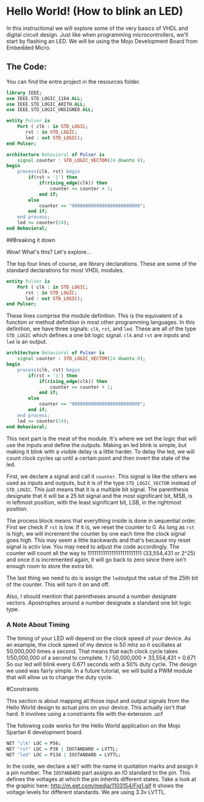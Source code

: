 # Hello World!  (How to blink an LED)

In this instructional we will explore some of the very basics of VHDL and digital circuit design.  Just like when programming microcontrollers, we'll start by flashing an LED.  We will be using the Mojo Development Board from Embedded Micro.  

## The Code:

You can find the entre project in the resources folder.  

```VHDL
library IEEE;
use IEEE.STD_LOGIC_1164.ALL;
use IEEE.STD_LOGIC_ARITH.ALL;
use IEEE.STD_LOGIC_UNSIGNED.ALL;

entity Pulser is
    Port ( clk : in STD_LOGIC;
	   rst : in STD_LOGIC;
	   led : out STD_LOGIC);
end Pulser;

architecture Behavioral of Pulser is
	signal counter : STD_LOGIC_VECTOR(24 downto 0);
begin
	process(clk, rst) begin
		if(rst = '1') then
			if(rising_edge(clk)) then
				counter <= counter + 1;
			end if;
		else
			counter <= "0000000000000000000000000";
		end if;
	end process;
	led <= counter(24);
end Behavioral;
```

##Breaking it down

Wow!  What's this?  Let's explore...  

The top four lines of course, are library declarations.  These are some of the standard declarations for most VHDL modules.  

```VHDL
entity Pulser is
    Port ( clk : in STD_LOGIC;
	   rst : in STD_LOGIC;
	   led : out STD_LOGIC);
end Pulser;
```

These lines comprise the module definition.  This is the equivalent of a function or method definition in most other programming languages.  In this definition, we have three signals: `clk`, `rst`, and `led`.  These are all of the type `STD_LOGIC` which defines a one bit logic signal.  `clk` and `rst` are inputs and `led` is an output.  

```VHDL
architecture Behavioral of Pulser is
	signal counter : STD_LOGIC_VECTOR(24 downto 0);
begin
	process(clk, rst) begin
		if(rst = '1') then
			if(rising_edge(clk)) then
				counter <= counter + 1;
			end if;
		else
			counter <= "0000000000000000000000000";
		end if;
	end process;
	led <= counter(24);
end Behavioral;
```

This next part is the meat of the module.  It's where we set the logic that will use the inputs and define the outputs.  Making an led blink is simple, but making it blink with a visible delay is a little harder.  To delay the led, we will count clock cycles up until a certain point and then invert the state of the led.  

First, we declare a signal and call it `counter`.  This signal is like the others we used as inputs and outputs, but it is of the type `STD_LOGIC_VECTOR` instead of `STD_LOGIC`.  This just means that it is a multiple bit signal.  The parenthesis designate that it will be a 25 bit signal and the most significant bit, MSB, is in leftmost position, with the least significant bit, LSB, in the rightmost position.  

The process block means that everything inside is done in sequential order.  First we check if `rst` is low.  If it is, we reset the counter to 0.  As long as `rst` is high, we will increment the counter by one each time the clock signal goes high.  This may seem a little backwards and that's because my reset signal is activ low.  You may need to adjust the code accordingly.  The counter will count all the way to 1111111111111111111111111 (33,554,431 or 2^25) and once it is incremented again, it will go back to zero since there isn't enough room to store the extra bit.  

The last thing we need to do is assign the `led`output the value of the 25th bit of the counter.  This will turn it on and off.  

Also, I should mention that parentheses around a number designate vectors.  Apostrophes around a number designate a standard one bit logic type.  

### A Note About Timing

The timing of your LED will depend on the clock speed of your device.  As an example, the clock speed of my device is 50 mhz so it oscillates at 50,000,000 times a second.  That means that each clock cycle takes 1/50,000,000 of a second to complete.  1 / 50,000,000 * 33,554,431 = 0.671 So our led will blink every 0.671 seconds with a 50% duty cycle.  The design we used was fairly simple.  In a future tutorial, we will build a PWM module that will allow us to change the duty cycle.  

#Constraints

This section is about mapping all those input and output signals from the Hello World design to actual pins on your device.  This actually isn't that hard.  It involves using a constraints file with the extension .ucf 

The following code works for the Hello World application on the Mojo Spartan 6 development board.  

```VHDL
NET "clk" LOC = P56;
NET "rst" LOC = P38 | IOSTANDARD = LVTTL;
NET "led" LOC = P134 | IOSTANDARD = LVTTL;
```

In the code, we declare a `NET` with the name in quotation marks and assign it a pin number.  The `IOSTANDARD` part assigns an IO standard to the pin.  This defines the voltages at which the pin inherits different states.  Take a look at the graphic here: http://m.eet.com/media/1103154/Fig1.gif  It shows the voltage levels for different standards.  We are using 3.3v LVTTL.  
